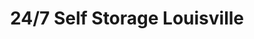 ---
title: "24/7 Self Storage Louisville"
url: /louisville/24-7-self-storage-louisville/
shop: Mieten
---